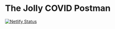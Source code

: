 # The Jolly COVID Postman

<!-- badges: start -->
[![Netlify Status](https://api.netlify.com/api/v1/badges/b87354ad-03ac-4db5-895c-3e36e6f6cd1f/deploy-status)](https://app.netlify.com/sites/zen-franklin-d307c4/deploys)
<!-- badges: end -->




